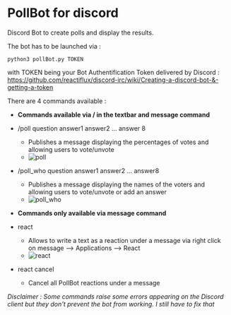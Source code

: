 # PollBot for discord
Discord Bot to create polls and display the results.

The bot has to be launched via :

    python3 pollBot.py TOKEN

with TOKEN being your Bot Authentification Token delivered by Discord : https://github.com/reactiflux/discord-irc/wiki/Creating-a-discord-bot-&-getting-a-token

There are 4 commands available :

 - **Commands available via / in the textbar and message command**
 - /poll question answer1 answer2 ... answer 8
	 - Publishes a message displaying the percentages of votes and allowing users to vote/unvote
	 - ![poll](https://user-images.githubusercontent.com/102171805/218255929-b9c154e9-7c64-4b05-9092-2d7f554b9e19.png)

 - /poll_who question answer1 answer2 ... answer8
	 - Publishes a message displaying the names of the voters and allowing users to vote/unvote or add an answer
	 - ![poll_who](https://user-images.githubusercontent.com/102171805/218255940-a77f8d24-24e7-4cda-bfea-36aeaf5a2f23.png)

 - **Commands only available via message command**
 - react
	 - Allows to write a text as a reaction under a message via right click on message --> Applications --> React
	 - ![react](https://user-images.githubusercontent.com/102171805/218255952-be5abdc4-69e3-497f-bdc9-8ba673b8a72e.png)

 - react cancel
	- Cancel all PollBot reactions under a message

*Disclaimer : Some commands raise some errors appearing on the Discord client but they don't prevent the bot from working. I still have to fix that*
